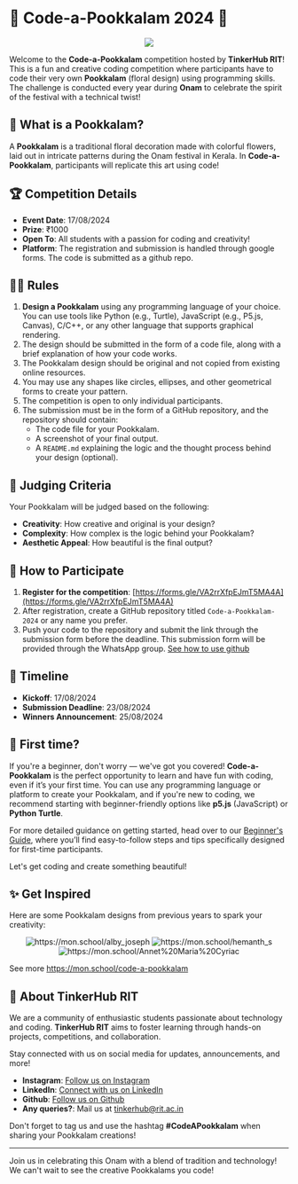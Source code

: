 # 🌸 Code-a-Pookkalam 2024 🌸
<p align="center">
   <img src="asset/Code a pookkalam.png">
</p>

Welcome to the **Code-a-Pookkalam** competition hosted by **TinkerHub RIT**! This is a fun and creative coding competition where participants have to code their very own **Pookkalam** (floral design) using programming skills. The challenge is conducted every year during **Onam** to celebrate the spirit of the festival with a technical twist!

## 🎨 What is a Pookkalam?

A **Pookkalam** is a traditional floral decoration made with colorful flowers, laid out in intricate patterns during the Onam festival in Kerala. In **Code-a-Pookkalam**, participants will replicate this art using code!

## 🏆 Competition Details

- **Event Date**: 17/08/2024
- **Prize**: ₹1000
- **Open To**: All students with a passion for coding and creativity!
- **Platform**: The registration and submission is handled through google forms. The code is submitted as a github repo.

## 👩‍💻 Rules

1. **Design a Pookkalam** using any programming language of your choice. You can use tools like Python (e.g., Turtle), JavaScript (e.g., P5.js, Canvas), C/C++, or any other language that supports graphical rendering.
2. The design should be submitted in the form of a code file, along with a brief explanation of how your code works.
3. The Pookkalam design should be original and not copied from existing online resources.
4. You may use any shapes like circles, ellipses, and other geometrical forms to create your pattern.
5. The competition is open to only individual participants.
6. The submission must be in the form of a GitHub repository, and the repository should contain:
   - The code file for your Pookkalam.
   - A screenshot of your final output.
   - A `README.md` explaining the logic and the thought process behind your design (optional).

## 🌟 Judging Criteria

Your Pookkalam will be judged based on the following:

- **Creativity**: How creative and original is your design?
- **Complexity**: How complex is the logic behind your Pookkalam?
- **Aesthetic Appeal**: How beautiful is the final output?


## 🔗 How to Participate

1. **Register for the competition**: [https://forms.gle/VA2rrXfpEJmT5MA4A](https://forms.gle/VA2rrXfpEJmT5MA4A)
2. After registration, create a GitHub repository titled `Code-a-Pookkalam-2024` or any name you prefer.
3. Push your code to the repository and submit the link through the submission form before the deadline. This submission form will be provided through the WhatsApp group. [See how to use github](/get-started.md#-submitting-your-code-via-github)

## 📅 Timeline

- **Kickoff**: 17/08/2024
- **Submission Deadline**: 23/08/2024
- **Winners Announcement**: 25/08/2024

## 🌱 First time?

If you're a beginner, don't worry — we've got you covered! **Code-a-Pookkalam** is the perfect opportunity to learn and have fun with coding, even if it’s your first time. You can use any programming language or platform to create your Pookkalam, and if you're new to coding, we recommend starting with beginner-friendly options like **p5.js** (JavaScript) or **Python Turtle**.

For more detailed guidance on getting started, head over to our [Beginner's Guide](./first-time-guide.md), where you’ll find easy-to-follow steps and tips specifically designed for first-time participants.

Let's get coding and create something beautiful!


## ✨ Get Inspired

Here are some Pookkalam designs from previous years to spark your creativity:

<p align="center">
   <img src="./asset/sample/sample1.svg" style="text-align:center;" alt="https://mon.school/alby_joseph">
   <img src="./asset/sample/sample2.svg" style="text-align:center;" alt="https://mon.school/hemanth_s">
   <img src="./asset/sample/sample3.svg" style="text-align:center;" alt="https://mon.school/Annet%20Maria%20Cyriac">
</p>


See more https://mon.school/code-a-pookkalam

## 🎉 About TinkerHub RIT

We are a community of enthusiastic students passionate about technology and coding. **TinkerHub RIT** aims to foster learning through hands-on projects, competitions, and collaboration.

Stay connected with us on social media for updates, announcements, and more!

- **Instagram**: [Follow us on Instagram](https://instagram.com/tinkerhub.rit)
- **LinkedIn**: [Connect with us on LinkedIn](https://www.linkedin.com/company/tinkerhub-rit)
- **Github**: [Follow us on Github](https://github.com/tinkerhub-rit-official)
- **Any queries?**: Mail us at [tinkerhub@rit.ac.in](tinkerhub@rit.ac.in)

Don't forget to tag us and use the hashtag **#CodeAPookkalam** when sharing your Pookkalam creations!


---

Join us in celebrating this Onam with a blend of tradition and technology! We can't wait to see the creative Pookkalams you code!
